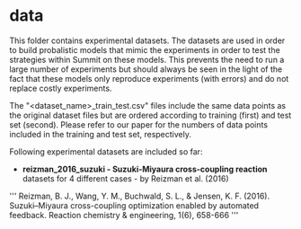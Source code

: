 # data

This folder contains experimental datasets. The datasets are used in order to build probalistic models that mimic the experiments in order to test the strategies within Summit on these models. This prevents the need to run a large number of experiments but should always be seen in the light of the fact that these models only reproduce experiments (with errors) and do not replace costly experiments.

The "<dataset_name>_train_test.csv" files include the same data points as the original dataset files but are ordered according to training (first) and test set (second). Please refer to our paper for the numbers of data points included in the training and test set, respectively.

Following experimental datasets are included so far:

* **reizman_2016_suzuki - Suzuki-Miyaura cross-coupling reaction** datasets for 4 different cases - by Reizman et al. (2016)

'''
Reizman, B. J., Wang, Y. M., Buchwald, S. L., & Jensen, K. F. (2016). Suzuki–Miyaura cross-coupling optimization enabled by automated feedback. Reaction chemistry & engineering, 1(6), 658-666
'''


